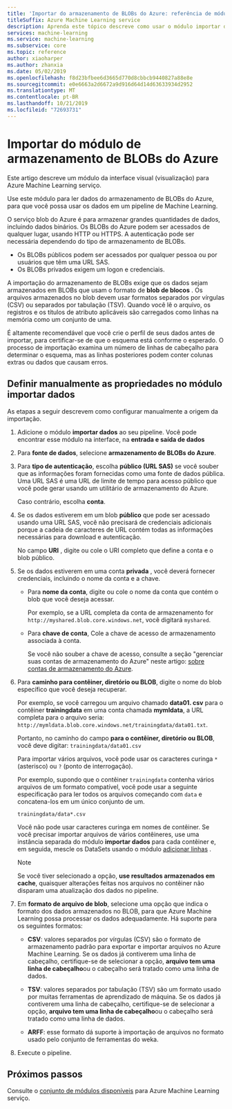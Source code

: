 ```yaml
---
title: 'Importar do armazenamento de BLOBs do Azure: referência de módulo'
titleSuffix: Azure Machine Learning service
description: Aprenda este tópico descreve como usar o módulo importar do armazenamento de BLOBs do Azure no serviço Azure Machine Learning para ler dados do armazenamento de BLOBs do Azure, para que você possa usar os dados em um pipeline do Machine Learning.
services: machine-learning
ms.service: machine-learning
ms.subservice: core
ms.topic: reference
author: xiaoharper
ms.author: zhanxia
ms.date: 05/02/2019
ms.openlocfilehash: f8d23bfbee6d3665d770d8cbbcb9440827a88e8e
ms.sourcegitcommit: e0e6663a2d6672a9d916d64d14d63633934d2952
ms.translationtype: MT
ms.contentlocale: pt-BR
ms.lasthandoff: 10/21/2019
ms.locfileid: "72693731"
---
```

# <a name="import-from-azure-blob-storage-module"></a>Importar do módulo de armazenamento de BLOBs do Azure

Este artigo descreve um módulo da interface visual (visualização) para Azure Machine Learning serviço.

Use este módulo para ler dados do armazenamento de BLOBs do Azure, para que você possa usar os dados em um pipeline de Machine Learning.  

O serviço blob do Azure é para armazenar grandes quantidades de dados, incluindo dados binários. Os BLOBs do Azure podem ser acessados de qualquer lugar, usando HTTP ou HTTPS. A autenticação pode ser necessária dependendo do tipo de armazenamento de BLOBs. 

- Os BLOBs públicos podem ser acessados por qualquer pessoa ou por usuários que têm uma URL SAS.
- Os BLOBs privados exigem um logon e credenciais.

A importação do armazenamento de BLOBs exige que os dados sejam armazenados em BLOBs que usam o formato de **blob de blocos** . Os arquivos armazenados no blob devem usar formatos separados por vírgulas (CSV) ou separados por tabulação (TSV). Quando você lê o arquivo, os registros e os títulos de atributo aplicáveis são carregados como linhas na memória como um conjunto de uma.


É altamente recomendável que você crie o perfil de seus dados antes de importar, para certificar-se de que o esquema está conforme o esperado. O processo de importação examina um número de linhas de cabeçalho para determinar o esquema, mas as linhas posteriores podem conter colunas extras ou dados que causam erros.



## <a name="manually-set-properties-in-the-import-data-module"></a>Definir manualmente as propriedades no módulo importar dados

As etapas a seguir descrevem como configurar manualmente a origem da importação.

1. Adicione o módulo **importar dados** ao seu pipeline. Você pode encontrar esse módulo na interface, na **entrada e saída de dados**

2. Para **fonte de dados**, selecione **armazenamento de BLOBs do Azure**.

3. Para **tipo de autenticação**, escolha **público (URL SAS)** se você souber que as informações foram fornecidas como uma fonte de dados pública. Uma URL SAS é uma URL de limite de tempo para acesso público que você pode gerar usando um utilitário de armazenamento do Azure.

    Caso contrário, escolha **conta**.

4. Se os dados estiverem em um blob **público** que pode ser acessado usando uma URL SAS, você não precisará de credenciais adicionais porque a cadeia de caracteres de URL contém todas as informações necessárias para download e autenticação.

    No campo **URI** , digite ou cole o URI completo que define a conta e o blob público.



5. Se os dados estiverem em uma conta **privada** , você deverá fornecer credenciais, incluindo o nome da conta e a chave.

    - Para **nome da conta**, digite ou cole o nome da conta que contém o blob que você deseja acessar.

        Por exemplo, se a URL completa da conta de armazenamento for `http://myshared.blob.core.windows.net`, você digitará `myshared`.

    - Para **chave de conta**, Cole a chave de acesso de armazenamento associada à conta.

        Se você não souber a chave de acesso, consulte a seção "gerenciar suas contas de armazenamento do Azure" neste artigo: [sobre contas de armazenamento do Azure](https://docs.microsoft.com/azure/storage/storage-create-storage-account).

6. Para **caminho para contêiner, diretório ou BLOB**, digite o nome do blob específico que você deseja recuperar.

    Por exemplo, se você carregou um arquivo chamado **data01. csv** para o contêiner **trainingdata** em uma conta chamada **mymldata**, a URL completa para o arquivo seria: `http://mymldata.blob.core.windows.net/trainingdata/data01.txt`.

    Portanto, no caminho do campo **para o contêiner, diretório ou BLOB**, você deve digitar: `trainingdata/data01.csv`

    Para importar vários arquivos, você pode usar os caracteres curinga `*` (asterisco) ou `?` (ponto de interrogação).

    Por exemplo, supondo que o contêiner `trainingdata` contenha vários arquivos de um formato compatível, você pode usar a seguinte especificação para ler todos os arquivos começando com `data` e concatena-los em um único conjunto de um.

    `trainingdata/data*.csv`

    Você não pode usar caracteres curinga em nomes de contêiner. Se você precisar importar arquivos de vários contêineres, use uma instância separada do módulo **importar dados** para cada contêiner e, em seguida, mescle os DataSets usando o módulo [adicionar linhas](./add-rows.md) .

    > [!NOTE]
    > Se você tiver selecionado a opção, **use resultados armazenados em cache**, quaisquer alterações feitas nos arquivos no contêiner não disparam uma atualização dos dados no pipeline.

7. Em **formato de arquivo de blob**, selecione uma opção que indica o formato dos dados armazenados no BLOB, para que Azure Machine Learning possa processar os dados adequadamente. Há suporte para os seguintes formatos:

    - **CSV**: valores separados por vírgulas (CSV) são o formato de armazenamento padrão para exportar e importar arquivos no Azure Machine Learning. Se os dados já contiverem uma linha de cabeçalho, certifique-se de selecionar a opção, **arquivo tem uma linha de cabeçalho**ou o cabeçalho será tratado como uma linha de dados.

       

    - **TSV**: valores separados por tabulação (TSV) são um formato usado por muitas ferramentas de aprendizado de máquina. Se os dados já contiverem uma linha de cabeçalho, certifique-se de selecionar a opção, **arquivo tem uma linha de cabeçalho**ou o cabeçalho será tratado como uma linha de dados.

       

    - **ARFF**: esse formato dá suporte à importação de arquivos no formato usado pelo conjunto de ferramentas do weka. 

   

8. Execute o pipeline.


## <a name="next-steps"></a>Próximos passos

Consulte o [conjunto de módulos disponíveis](module-reference.md) para Azure Machine Learning serviço. 